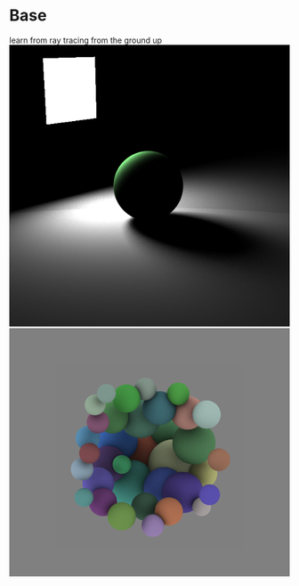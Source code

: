 # Base
learn from ray tracing from the ground up
![](screenshot/2016111501.png)
![](screenshot/2016111502.png)

